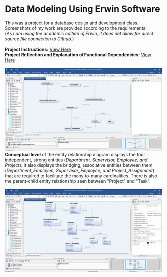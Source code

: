 # Data Modeling Using Erwin Software
This was a project for a database design and development class. <br>
Screenshots of my work are provided according to the requirements. <br> 
(_As I am using the academic edition of Erwin, it does not allow for direct source file connection to Github._) <br><br>
**Project Instructions:** [View Here](/CIS3050-Project1_Fall_2023.pdf) <br>
**Project Reflection and Explanation of Functional Dependencies:** [View Here](https://github.com/sebastian-huynh/erwin-data-models/blob/9fb5132bcc191d736eebcc0142521b0424a3f917/EERD%20Functional%20Dependency%20Report.pdf) <br><br>
![Conceptual Model Image](https://github.com/sebastian-huynh/erwin-data-models/blob/239b3938574ee3e6e945bee849fc88ee2e896283/ERD%20conceptual%20view.png)
**Conceptual level** of the entity relationship diagram displays the four independent, strong entities (_Department, Supervisor, Employee, and Project_). It also displays the bridging, associative entities between them (_Department_Employee, Supervisor_Employee, and Project_Assignment_) that are required to facilitate the many-to-many cardinalities. There is also the parent-child entity relationship seen between "Project" and "Task". <br><br>
![Logical Model Image](https://github.com/sebastian-huynh/erwin-data-models/blob/f51331a09ecd8196e35947fd267548b855da5bef/ERD%20logical%20view.png)
